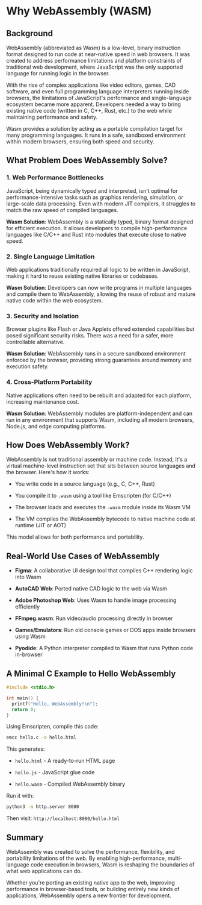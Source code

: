 # Why WebAssembly (WASM)

## Background

WebAssembly (abbreviated as Wasm) is a low-level, binary instruction format designed to run code at near-native speed in web browsers. It was created to address performance limitations and platform constraints of traditional web development, where JavaScript was the only supported language for running logic in the browser.

With the rise of complex applications like video editors, games, CAD software, and even full programming language interpreters running inside browsers, the limitations of JavaScript's performance and single-language ecosystem became more apparent. Developers needed a way to bring existing native code (written in C, C++, Rust, etc.) to the web while maintaining performance and safety.

Wasm provides a solution by acting as a portable compilation target for many programming languages. It runs in a safe, sandboxed environment within modern browsers, ensuring both speed and security.

## What Problem Does WebAssembly Solve?

### 1. Web Performance Bottlenecks

JavaScript, being dynamically typed and interpreted, isn't optimal for performance-intensive tasks such as graphics rendering, simulation, or large-scale data processing. Even with modern JIT compilers, it struggles to match the raw speed of compiled languages.

**Wasm Solution**: WebAssembly is a statically typed, binary format designed for efficient execution. It allows developers to compile high-performance languages like C/C++ and Rust into modules that execute close to native speed.

### 2. Single Language Limitation

Web applications traditionally required all logic to be written in JavaScript, making it hard to reuse existing native libraries or codebases.

**Wasm Solution**: Developers can now write programs in multiple languages and compile them to WebAssembly, allowing the reuse of robust and mature native code within the web ecosystem.

### 3. Security and Isolation

Browser plugins like Flash or Java Applets offered extended capabilities but posed significant security risks. There was a need for a safer, more controllable alternative.

**Wasm Solution**: WebAssembly runs in a secure sandboxed environment enforced by the browser, providing strong guarantees around memory and execution safety.

### 4. Cross-Platform Portability

Native applications often need to be rebuilt and adapted for each platform, increasing maintenance cost.

**Wasm Solution**: WebAssembly modules are platform-independent and can run in any environment that supports Wasm, including all modern browsers, Node.js, and edge computing platforms.

## How Does WebAssembly Work?

WebAssembly is not traditional assembly or machine code. Instead, it's a virtual machine-level instruction set that sits between source languages and the browser. Here's how it works:

- You write code in a source language (e.g., C, C++, Rust)
    
- You compile it to `.wasm` using a tool like Emscripten (for C/C++)
    
- The browser loads and executes the `.wasm` module inside its Wasm VM
    
- The VM compiles the WebAssembly bytecode to native machine code at runtime (JIT or AOT)
    

This model allows for both performance and portability.

## Real-World Use Cases of WebAssembly

- **Figma**: A collaborative UI design tool that compiles C++ rendering logic into Wasm
    
- **AutoCAD Web**: Ported native CAD logic to the web via Wasm
    
- **Adobe Photoshop Web**: Uses Wasm to handle image processing efficiently
    
- **FFmpeg.wasm**: Run video/audio processing directly in browser
    
- **Games/Emulators**: Run old console games or DOS apps inside browsers using Wasm
    
- **Pyodide**: A Python interpreter compiled to Wasm that runs Python code in-browser
    

## A Minimal C Example to Hello WebAssembly

```c
#include <stdio.h>

int main() {
  printf("Hello, WebAssembly!\n");
  return 0;
}
```

Using Emscripten, compile this code:

```bash
emcc hello.c -o hello.html
```

This generates:

- `hello.html` - A ready-to-run HTML page
    
- `hello.js` - JavaScript glue code
    
- `hello.wasm` - Compiled WebAssembly binary
    

Run it with:

```bash
python3 -m http.server 8080
```

Then visit: `http://localhost:8080/hello.html`

## Summary

WebAssembly was created to solve the performance, flexibility, and portability limitations of the web. By enabling high-performance, multi-language code execution in browsers, Wasm is reshaping the boundaries of what web applications can do.

Whether you're porting an existing native app to the web, improving performance in browser-based tools, or building entirely new kinds of applications, WebAssembly opens a new frontier for development.